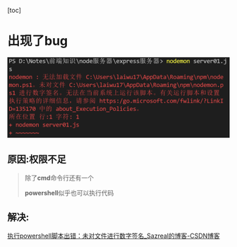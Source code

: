 [toc]

# 出现了bug

![](.\nodemon自动启动服务.png)

## 原因:权限不足

> 除了**cmd**命令行还有一个
>
> **powershell**似乎也可以执行代码



## 解决:

[执行powershell脚本出错：未对文件进行数字签名_Sazreal的博客-CSDN博客](https://blog.csdn.net/qq_36241539/article/details/118525367)

